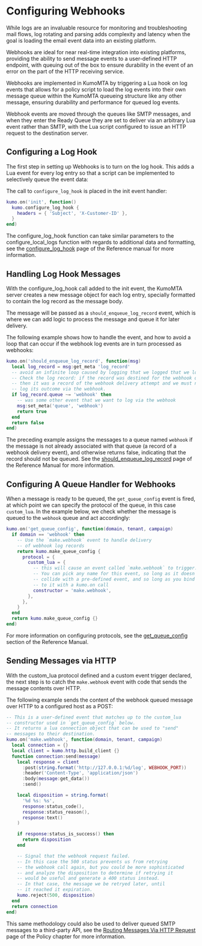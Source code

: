 # Configuring Webhooks

While logs are an invaluable resource for monitoring and troubleshooting mail flows, log rotating and parsing adds complexity and latency when the goal is loading the email event data into an existing platform.

Webhooks are ideal for near real-time integration into existing platforms, providing the ability to send message events to a user-defined HTTP endpoint, with queuing out of the box to ensure durability in the event of an error on the part of the HTTP receiving service.

Webhooks are implemented in KumoMTA by triggering a Lua hook on log events that allows for a policy script to load the log events into their own message queue within the KumoMTA queueing structure like any other message, ensuring durability and performance for queued log events.

Webhook events are moved through the queues like SMTP messages, and when they enter the Ready Queue they are set to deliver via an arbitrary Lua event rather than SMTP, with the Lua script configured to issue an HTTP request to the destination server.

## Configuring a Log Hook

The first step in setting up Webhooks is to turn on the log hook. This adds a Lua event for every log entry so that a script can be implemented to selectively queue the event data:

The call to `configure_log_hook` is placed in the init event handler:

```lua
kumo.on('init', function()
  kumo.configure_log_hook {
    headers = { 'Subject', 'X-Customer-ID' },
  }
end)
```

The configure_log_hook function can take similar parameters to the configure_local_logs function with regards to additional data and formatting, see the [configure_log_hook](https://docs.kumomta.com/reference/kumo/configure_log_hook/) page of the Reference manual for more information.

## Handling Log Hook Messages

With the configure_log_hook call added to the init event, the KumoMTA server creates a new message object for each log entry, specially formatted to contain the log record as the message body.

The message will be passed as a `should_enqueue_log_record` event, which is where we can add logic to process the message and queue it for later delivery.

The following example shows how to handle the event, and how to avoid a loop that can occur if the webhook log events are in turn processed as webhooks:

```lua
kumo.on('should_enqueue_log_record', function(msg)
  local log_record = msg:get_meta 'log_record'
  -- avoid an infinite loop caused by logging that we logged that we logged...
  -- Check the log record: if the record was destined for the webhook queue
  -- then it was a record of the webhook delivery attempt and we must not
  -- log its outcome via the webhook.
  if log_record.queue ~= 'webhook' then
    -- was some other event that we want to log via the webhook
    msg:set_meta('queue', 'webhook')
    return true
  end
  return false
end)
```

The preceding example assigns the messages to a queue named `webhook` if the message is not already associated with that queue (a record of a webhook delivery event), and otherwise returns false, indicating that the record should not be queued. See the [should_enqueue_log_record](https://docs.kumomta.com/reference/events/should_enqueue_log_record/) page of the Reference Manual for more information.

## Configuring A Queue Handler for Webhooks

When a message is ready to be queued, the `get_queue_config` event is fired, at which point we can specify the protocol of the queue, in this case `custom_lua`. In the example below, we check whether the message is queued to the `webhook` queue and act accordingly:

```lua
kumo.on('get_queue_config', function(domain, tenant, campaign)
  if domain == 'webhook' then
    -- Use the `make.webhook` event to handle delivery
    -- of webhook log records
    return kumo.make_queue_config {
      protocol = {
        custom_lua = {
          -- this will cause an event called `make.webhook` to trigger.
          -- You can pick any name for this event, so long as it doesn't
          -- collide with a pre-defined event, and so long as you bind
          -- to it with a kumo.on call
          constructor = 'make.webhook',
        },
      },
    }
  end
  return kumo.make_queue_config {}
end)
```

For more information on configuring protocols, see the [get_queue_config](../../reference/kumo/make_queue_config.md) section of the Reference Manual.

## Sending Messages via HTTP

With the custom_lua protocol defined and a custom event trigger declared, the next step is to catch the `make.webhook` event with code that sends the message contents over HTTP.

The following example sends the content of the webhook queued message over HTTP to a configured host as a POST:

```lua
-- This is a user-defined event that matches up to the custom_lua
-- constructor used in `get_queue_config` below.
-- It returns a lua connection object that can be used to "send"
-- messages to their destination.
kumo.on('make.webhook', function(domain, tenant, campaign)
  local connection = {}
  local client = kumo.http.build_client {}
  function connection:send(message)
    local response = client
      :post(string.format('http://127.0.0.1:%d/log', WEBHOOK_PORT))
      :header('Content-Type', 'application/json')
      :body(message:get_data())
      :send()

    local disposition = string.format(
      '%d %s: %s',
      response:status_code(),
      response:status_reason(),
      response:text()
    )

    if response:status_is_success() then
      return disposition
    end

    -- Signal that the webhook request failed.
    -- In this case the 500 status prevents us from retrying
    -- the webhook call again, but you could be more sophisticated
    -- and analyze the disposition to determine if retrying it
    -- would be useful and generate a 400 status instead.
    -- In that case, the message we be retryed later, until
    -- it reached it expiration.
    kumo.reject(500, disposition)
  end
  return connection
end)
```

This same methodology could also be used to deliver queued SMTP messages to a third-party API, see the [Routing Messages Via HTTP Request](../policy/http.md) page of the Policy chapter for more information.
